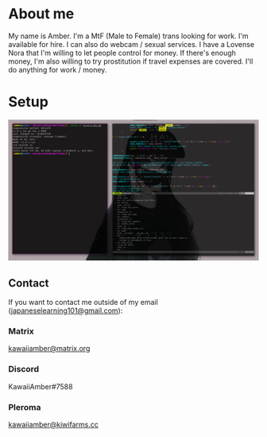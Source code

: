 # About me
My name is Amber. I'm a MtF (Male to Female) trans looking for work. I'm available for hire. I can also do webcam / sexual services. I have a Lovense Nora that I'm willing to let people control for money. If there's enough money, I'm also willing to try prostitution if travel expenses are covered. I'll do anything for work / money.
# Setup
![setup](img/desktop.png)
## Contact
If you want to contact me outside of my email (japaneselearning101@gmail.com):

### Matrix
kawaiiamber@matrix.org
### Discord
KawaiiAmber#7588
### Pleroma
kawaiiamber@kiwifarms.cc
